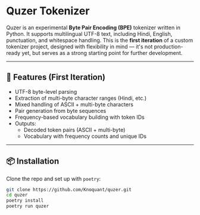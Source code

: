 # Quzer Tokenizer

Quzer is an experimental **Byte Pair Encoding (BPE)** tokenizer written in Python. It supports multilingual UTF-8 text, including Hindi, English, punctuation, and whitespace handling. This is the **first iteration** of a custom tokenizer project, designed with flexibility in mind — it's not production-ready yet, but serves as a strong starting point for further development.

---

## 🚀 Features (First Iteration)

- UTF-8 byte-level parsing
- Extraction of multi-byte character ranges (Hindi, etc.)
- Mixed handling of ASCII + multi-byte characters
- Pair generation from byte sequences
- Frequency-based vocabulary building with token IDs
- Outputs:
  - Decoded token pairs (ASCII + multi-byte)
  - Vocabulary with frequency counts and unique IDs

---

## 📦 Installation

Clone the repo and set up with `poetry`:

```bash
git clone https://github.com/Knoquant/quzer.git
cd quzer
poetry install
poetry run quzer